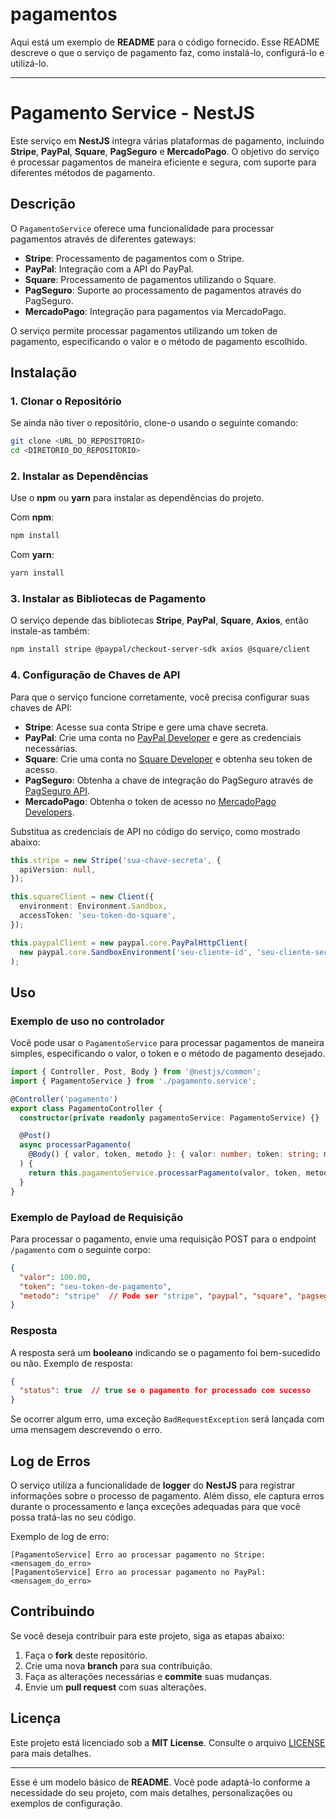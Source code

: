 # pagamentos
Aqui está um exemplo de **README** para o código fornecido. Esse README descreve o que o serviço de pagamento faz, como instalá-lo, configurá-lo e utilizá-lo.

---

# Pagamento Service - NestJS

Este serviço em **NestJS** integra várias plataformas de pagamento, incluindo **Stripe**, **PayPal**, **Square**, **PagSeguro** e **MercadoPago**. O objetivo do serviço é processar pagamentos de maneira eficiente e segura, com suporte para diferentes métodos de pagamento.

## Descrição

O `PagamentoService` oferece uma funcionalidade para processar pagamentos através de diferentes gateways:

- **Stripe**: Processamento de pagamentos com o Stripe.
- **PayPal**: Integração com a API do PayPal.
- **Square**: Processamento de pagamentos utilizando o Square.
- **PagSeguro**: Suporte ao processamento de pagamentos através do PagSeguro.
- **MercadoPago**: Integração para pagamentos via MercadoPago.

O serviço permite processar pagamentos utilizando um token de pagamento, especificando o valor e o método de pagamento escolhido.

## Instalação

### 1. Clonar o Repositório

Se ainda não tiver o repositório, clone-o usando o seguinte comando:

```bash
git clone <URL_DO_REPOSITORIO>
cd <DIRETORIO_DO_REPOSITORIO>
```

### 2. Instalar as Dependências

Use o **npm** ou **yarn** para instalar as dependências do projeto.

Com **npm**:

```bash
npm install
```

Com **yarn**:

```bash
yarn install
```

### 3. Instalar as Bibliotecas de Pagamento

O serviço depende das bibliotecas **Stripe**, **PayPal**, **Square**, **Axios**, então instale-as também:

```bash
npm install stripe @paypal/checkout-server-sdk axios @square/client
```

### 4. Configuração de Chaves de API

Para que o serviço funcione corretamente, você precisa configurar suas chaves de API:

- **Stripe**: Acesse sua conta Stripe e gere uma chave secreta.
- **PayPal**: Crie uma conta no [PayPal Developer](https://developer.paypal.com/) e gere as credenciais necessárias.
- **Square**: Crie uma conta no [Square Developer](https://developer.squareup.com/) e obtenha seu token de acesso.
- **PagSeguro**: Obtenha a chave de integração do PagSeguro através de [PagSeguro API](https://dev.pagseguro.uol.com.br/).
- **MercadoPago**: Obtenha o token de acesso no [MercadoPago Developers](https://www.mercadopago.com.br/developers).

Substitua as credenciais de API no código do serviço, como mostrado abaixo:

```typescript
this.stripe = new Stripe('sua-chave-secreta', {
  apiVersion: null,
});

this.squareClient = new Client({
  environment: Environment.Sandbox,
  accessToken: 'seu-token-do-square',
});

this.paypalClient = new paypal.core.PayPalHttpClient(
  new paypal.core.SandboxEnvironment('seu-cliente-id', 'seu-cliente-secreto')
);
```

## Uso

### Exemplo de uso no controlador

Você pode usar o `PagamentoService` para processar pagamentos de maneira simples, especificando o valor, o token e o método de pagamento desejado.

```typescript
import { Controller, Post, Body } from '@nestjs/common';
import { PagamentoService } from './pagamento.service';

@Controller('pagamento')
export class PagamentoController {
  constructor(private readonly pagamentoService: PagamentoService) {}

  @Post()
  async processarPagamento(
    @Body() { valor, token, metodo }: { valor: number; token: string; metodo: string },
  ) {
    return this.pagamentoService.processarPagamento(valor, token, metodo);
  }
}
```

### Exemplo de Payload de Requisição

Para processar o pagamento, envie uma requisição POST para o endpoint `/pagamento` com o seguinte corpo:

```json
{
  "valor": 100.00,
  "token": "seu-token-de-pagamento",
  "metodo": "stripe"  // Pode ser "stripe", "paypal", "square", "pagseguro", "mercadopago"
}
```

### Resposta

A resposta será um **booleano** indicando se o pagamento foi bem-sucedido ou não. Exemplo de resposta:

```json
{
  "status": true  // true se o pagamento for processado com sucesso
}
```

Se ocorrer algum erro, uma exceção `BadRequestException` será lançada com uma mensagem descrevendo o erro.

## Log de Erros

O serviço utiliza a funcionalidade de **logger** do **NestJS** para registrar informações sobre o processo de pagamento. Além disso, ele captura erros durante o processamento e lança exceções adequadas para que você possa tratá-las no seu código.

Exemplo de log de erro:

```text
[PagamentoService] Erro ao processar pagamento no Stripe: <mensagem_do_erro>
[PagamentoService] Erro ao processar pagamento no PayPal: <mensagem_do_erro>
```

## Contribuindo

Se você deseja contribuir para este projeto, siga as etapas abaixo:

1. Faça o **fork** deste repositório.
2. Crie uma nova **branch** para sua contribuição.
3. Faça as alterações necessárias e **commite** suas mudanças.
4. Envie um **pull request** com suas alterações.

## Licença

Este projeto está licenciado sob a **MIT License**. Consulte o arquivo [LICENSE](LICENSE) para mais detalhes.

---

Esse é um modelo básico de **README**. Você pode adaptá-lo conforme a necessidade do seu projeto, com mais detalhes, personalizações ou exemplos de configuração.
